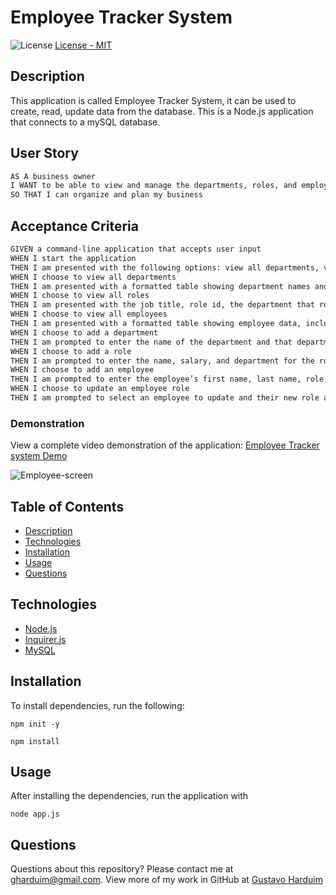 # Employee Tracker System

![License](https://img.shields.io/static/v1?label=License&message=MIT&color=blue)   [License - MIT](https://opensource.org/licenses/MIT/)

## Description

This application is called Employee Tracker System, it can be used to create, read, update data from the database. This is a Node.js application that connects to a mySQL database.

## User Story

```md
AS A business owner
I WANT to be able to view and manage the departments, roles, and employees in my company
SO THAT I can organize and plan my business
```

## Acceptance Criteria

```md
GIVEN a command-line application that accepts user input
WHEN I start the application
THEN I am presented with the following options: view all departments, view all roles, view all employees, add a department, add a role, add an employee, and update an employee role
WHEN I choose to view all departments
THEN I am presented with a formatted table showing department names and department ids
WHEN I choose to view all roles
THEN I am presented with the job title, role id, the department that role belongs to, and the salary for that role
WHEN I choose to view all employees
THEN I am presented with a formatted table showing employee data, including employee ids, first names, last names, job titles, departments, salaries, and managers that the employees report to
WHEN I choose to add a department
THEN I am prompted to enter the name of the department and that department is added to the database
WHEN I choose to add a role
THEN I am prompted to enter the name, salary, and department for the role and that role is added to the database
WHEN I choose to add an employee
THEN I am prompted to enter the employee’s first name, last name, role, and manager, and that employee is added to the database
WHEN I choose to update an employee role
THEN I am prompted to select an employee to update and their new role and this information is updated in the database 
```

### Demonstration

View a complete video demonstration of the application: [Employee Tracker system Demo](https://drive.google.com/file/d/1EutHrWZG-vKokUrzzBT4FiA4b27c28Vb/view?usp=sharing)

![Employee-screen](./assets/video/employee_tracker.gif "Employee Tracker Table")

## Table of Contents

* [Description](#description)
* [Technologies](#technologies)
* [Installation](#installation)
* [Usage](#usage)
* [Questions](#questions)

## Technologies

* [Node.js](https://nodejs.org/)
* [Inquirer.js](https://www.npmjs.com/package/inquirer)
* [MySQL](https://www.mysql.com/)

## Installation

To install dependencies, run the following:

```
npm init -y
```
```
npm install 
```

## Usage

After installing the dependencies, run the application with

```
node app.js
```


## Questions

Questions about this repository? Please contact me at [gharduim@gmail.com](mailto:gharduim@gmail.com). View more of my work in GitHub at [Gustavo Harduim](https://github.com/gharduim) 
